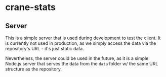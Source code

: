 # crane-stats

## Server

This is a simple server that is used during development to test the client. It is currently not used in production, as we simply access the data via the repository's URL - it's just static data.

Nevertheless, the server could be used in the future, as it is a simple Node.js server that serves the data from the `data` folder w/ the same URL structure as the repository.
